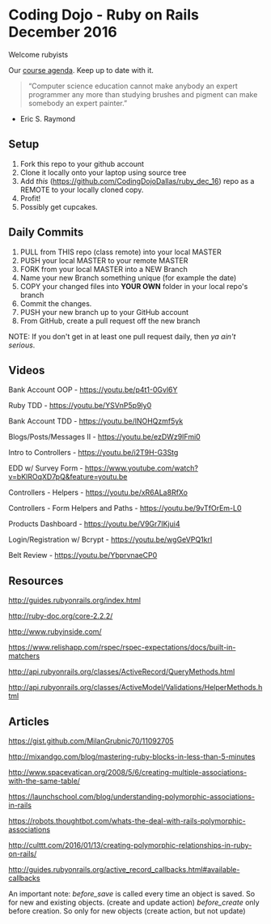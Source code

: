 # Coding Dojo - Ruby on Rails December 2016

Welcome rubyists 

Our [course agenda](https://codingdojo-dallas.slack.com/files/katemoc/F38F5FBJA/ruby_on_rails_master_assignment_list_-_sheet1__1_.pdf). Keep up to date with it.

> “Computer science education cannot make anybody an expert programmer any more than studying brushes and pigment can make somebody an expert painter.”
- Eric S. Raymond


## Setup
 1. Fork this repo to your github account
 2. Clone it locally onto your laptop using source tree
 3. Add *this* (https://github.com/CodingDojoDallas/ruby_dec_16) repo as a REMOTE to your locally cloned copy.
 4. Profit!
 5. Possibly get cupcakes.

## Daily Commits
 1. PULL from THIS repo (class remote) into your local MASTER
 2. PUSH your local MASTER to your remote MASTER
 2. FORK from your local MASTER into a NEW Branch
 3. Name your new Branch something unique (for example the date)
 4. COPY your changed files into __YOUR OWN__ folder in your local repo's branch
 5. Commit the changes.
 6. PUSH your new branch up to your GitHub account
 7. From GitHub, create a pull request off the new branch

NOTE: If you don't get in at least one pull request daily, then *_ya ain't serious_*.

## Videos

Bank Account OOP - https://youtu.be/p4t1-0Gvl6Y

Ruby TDD - https://youtu.be/YSVnP5p9ly0

Bank Account TDD - https://youtu.be/lNOHQzmf5yk

Blogs/Posts/Messages II - https://youtu.be/ezDWz9IFmi0

Intro to Controllers - https://youtu.be/i2T9H-G3Stg

EDD w/ Survey Form - https://www.youtube.com/watch?v=bKlROqXD7pQ&feature=youtu.be

Controllers - Helpers - https://youtu.be/xR6ALa8RfXo

Controllers - Form Helpers and Paths - https://youtu.be/9vTfOrEm-L0

Products Dashboard - https://youtu.be/V9Gr7IKjui4

Login/Registration w/ Bcrypt - https://youtu.be/wgGeVPQ1krI

Belt Review - https://youtu.be/YbprvnaeCP0

## Resources

http://guides.rubyonrails.org/index.html

http://ruby-doc.org/core-2.2.2/

http://www.rubyinside.com/

https://www.relishapp.com/rspec/rspec-expectations/docs/built-in-matchers

http://api.rubyonrails.org/classes/ActiveRecord/QueryMethods.html

http://api.rubyonrails.org/classes/ActiveModel/Validations/HelperMethods.html

## Articles

https://gist.github.com/MilanGrubnic70/11092705

http://mixandgo.com/blog/mastering-ruby-blocks-in-less-than-5-minutes

http://www.spacevatican.org/2008/5/6/creating-multiple-associations-with-the-same-table/

https://launchschool.com/blog/understanding-polymorphic-associations-in-rails

https://robots.thoughtbot.com/whats-the-deal-with-rails-polymorphic-associations

http://culttt.com/2016/01/13/creating-polymorphic-relationships-in-ruby-on-rails/

http://guides.rubyonrails.org/active_record_callbacks.html#available-callbacks

An important note:
*before_save* is called every time an object is saved. So for new and existing objects. (create and update action)
*before_create* only before creation. So only for new objects (create action, but not update)


